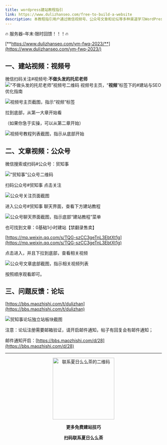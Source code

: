 ```yaml
---
title: wordpress建站教程指引
link: https://www.dulizhanseo.com/free-to-build-a-website
description: 本教程指引用户通过微信视频号、公众号文章和论坛等多种渠道学习WordPress建站知识，并提供问题反馈途径。
---
```


🔥 服务器–年末·限时回馈！！！🔥

[**https://www.dulizhanseo.com/ym-fwq-2023/**](https://www.dulizhanseo.com/ym-fwq-2023/)

## 一、建站视频：视频号 

微信扫码关注#视频号:**不做头发的托尼老师** ![“不做头发的托尼老师”视频号二维码](https://cos.files.maozhishi.com/xp/xz1666335762160.jpg) 视频号主页，“**视频**”标签下的#建站与SEO优化指南

![视频号主页截图，指示“视频”标签](https://cos.files.maozhishi.com/xp/xz1666335762161.png)

拉到底部，从第一大章开始看

（如果你急于实操，可以从第二章开始）

![视频号教程列表截图，指示从底部开始](https://cos.files.maozhishi.com/xp/xz1666335762256.png)

## 二、文章视频：公众号 

微信搜索或扫码#公众号：贸知事

![“贸知事”公众号二维码](https://cos.files.maozhishi.com/xp/xz1666335762257.jpg)

扫码公众号#贸知事 点击关注

![公众号关注页面截图](https://cos.files.maozhishi.com/xp/xz1666335762258.png)

进入公众号#贸知事 聊天界面，查看下方建站教程

![公众号聊天界面截图，指示底部“建站教程”菜单](https://cos.files.maozhishi.com/xp/xz1666335762259.png)

也可找到文章：0基础1小时建站【禁翻录售卖】

[https://mp.weixin.qq.com/s/TQG-szCC3geTnL3EbtXt1g](https://mp.weixin.qq.com/s/TQG-szCC3geTnL3EbtXt1g)

点击进入，并且下拉到底部，查看相关视频

![公众号文章底部截图，指示相关视频列表](https://cos.files.maozhishi.com/xp/xz1666335762262.jpg)

按照顺序观看即可。

## 三、问题反馈：论坛 

[https://bbs.maozhishi.com/t/dulizhan](https://bbs.maozhishi.com/t/dulizhan)

![贸知事论坛独立站板块截图](https://cos.files.maozhishi.com/xp/xz1666335762261.png)

注意：论坛注册需要邮箱验证，请开启邮件通知，帖子有回复会有邮件通知；

邮件通知开启：[https://bbs.maozhishi.com/d/28](https://bbs.maozhishi.com/d/28)

---

<p style="text-align: center;"><img src="https://cos.files.maozhishi.com/public/attachments/lfx/1669111684413.png" width="198" alt="联系夏日么么茶的二维码" /></p>
<p style="text-align: center;"><strong>更多免费建站技巧</strong></p>
<p style="text-align: center;"><strong>扫码联系夏日么么茶</strong></p>
